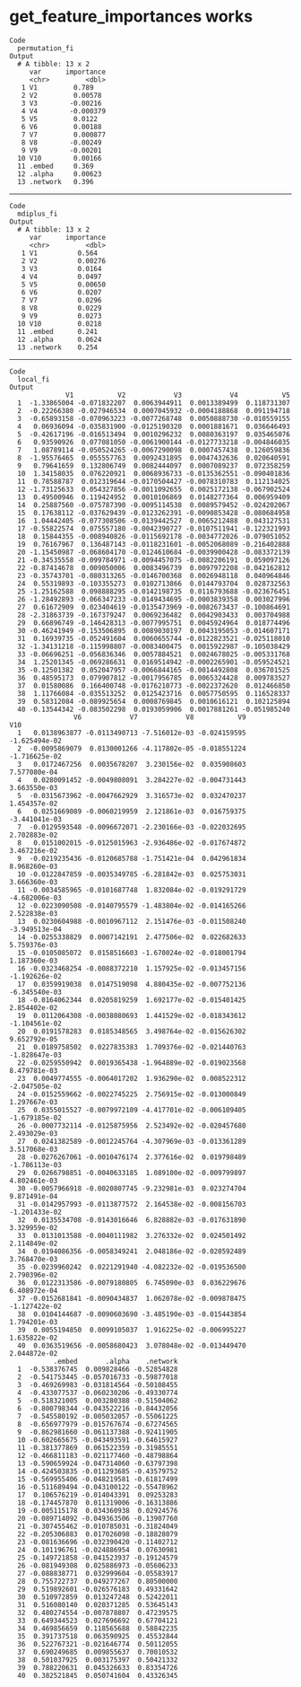 # get_feature_importances works

    Code
      permutation_fi
    Output
      # A tibble: 13 x 2
         var      importance
         <chr>         <dbl>
       1 V1         0.789   
       2 V2         0.00578 
       3 V3        -0.00216 
       4 V4        -0.000379
       5 V5         0.0122  
       6 V6         0.00188 
       7 V7         0.000877
       8 V8        -0.00249 
       9 V9        -0.00201 
      10 V10        0.00166 
      11 .embed     0.369   
      12 .alpha     0.00623 
      13 .network   0.396   

---

    Code
      mdiplus_fi
    Output
      # A tibble: 13 x 2
         var      importance
         <chr>         <dbl>
       1 V1          0.564  
       2 V2          0.00276
       3 V3          0.0164 
       4 V4          0.0497 
       5 V5          0.00650
       6 V6          0.0207 
       7 V7          0.0296 
       8 V8          0.0229 
       9 V9          0.0273 
      10 V10         0.0218 
      11 .embed      0.241  
      12 .alpha      0.0624 
      13 .network    0.254  

---

    Code
      local_fi
    Output
                  V1           V2            V3            V4           V5
      1  -1.33865004 -0.071832207  0.0063944911  0.0013389499  0.118731307
      2  -0.22266380 -0.027946534  0.0007045932 -0.0004188868  0.091194718
      3  -0.65893158 -0.070963223 -0.0077268748  0.0050888730 -0.010559155
      4   0.06936094 -0.035831900 -0.0125190320  0.0001881671  0.036646493
      5  -0.42617196 -0.016513494  0.0010296232  0.0080363197  0.035465076
      6   0.93590926  0.077081050 -0.0061900144 -0.0127733218 -0.004846035
      7   1.08789114 -0.050524265 -0.0067290098  0.0007457438  0.126059836
      8  -1.95576465  0.055557763  0.0092431895  0.0047432636  0.020640591
      9   0.79641659  0.132806749  0.0082444097  0.0007089237  0.072358259
      10  1.34158035  0.076220921  0.0068936733 -0.0135362551 -0.090401836
      11  0.78588787  0.012319644 -0.0170504427 -0.0078310783  0.112134025
      12 -1.73125633  0.054327856 -0.0011092655  0.0025172138 -0.067902524
      13  0.49500946  0.119424952  0.0010106869  0.0148277364  0.006959409
      14  0.25887560 -0.075787390 -0.0095114538  0.0089579452 -0.024202067
      15  0.17638112 -0.037629439 -0.0123262391 -0.0090853428 -0.080684958
      16  1.04442405 -0.077308506 -0.0139442527  0.0065212488  0.043127531
      17 -0.55822574  0.075557180 -0.0042390727 -0.0107511941 -0.122321993
      18  0.15844355 -0.008940826 -0.0115692178 -0.0034772026 -0.079051052
      19  0.76167967  0.136487143 -0.0118231601 -0.0052068089 -0.216402888
      20 -1.15450987 -0.068604170 -0.0124610684 -0.0039900428 -0.083372139
      21 -0.34535558 -0.099784971 -0.0094457075 -0.0082206191  0.059097126
      22 -0.87414678  0.009050006  0.0083496739  0.0097972208 -0.042162812
      23 -0.35743701 -0.080313265 -0.0146700368  0.0026948118  0.040964846
      24  0.55319893 -0.103355273  0.0102713866  0.0144793704  0.028732563
      25 -1.25162588  0.098888295 -0.0142198735  0.0116793688 -0.023676451
      26 -1.28492893 -0.066347233 -0.0149434695 -0.0003839358  0.003027996
      27  0.61672909  0.023404619 -0.0135473969 -0.0082673437 -0.100864691
      28 -2.31863739 -0.167379247  0.0069236482  0.0042903433  0.003704988
      29  0.66896749 -0.146428313 -0.0077995751  0.0045924964  0.018774496
      30 -0.46241949 -0.153506895  0.0089030197  0.0043195053 -0.014607171
      31  0.16939735 -0.052491604  0.0060655744 -0.0122823521 -0.025118010
      32 -1.34131218 -0.115998807 -0.0083400475  0.0015922987 -0.105038429
      33 -0.06696251 -0.056836346  0.0057884521  0.0024678025 -0.005331768
      34  1.25201345 -0.069286631  0.0169514942 -0.0002265901 -0.059524521
      35 -0.12501382  0.052047957 -0.0066844165 -0.0014492808  0.036701525
      36  0.48595173  0.079907812 -0.0017956785  0.0065324428  0.009783527
      37  0.01580086  0.166400748 -0.0176210773 -0.0022372620  0.012466850
      38  1.11766084 -0.035513252  0.0125423716  0.0057750595  0.116528337
      39  0.58312084 -0.089925654  0.0008769845  0.0010616121  0.102125894
      40 -0.13544342 -0.083502298  0.0193059906  0.0017881261 -0.051985240
                    V6            V7            V8           V9           V10
      1   0.0138963877 -0.0113490713 -7.516012e-03 -0.024159595 -1.625494e-02
      2  -0.0095869079  0.0130001266 -4.117802e-05 -0.018551224 -1.716625e-02
      3   0.0172467256  0.0035678207  3.230156e-02  0.035908603  7.577080e-04
      4   0.0280091452 -0.0049808091  3.284227e-02 -0.004731443  3.663550e-03
      5  -0.0315673962 -0.0047662929  3.316573e-02  0.032470237  1.454357e-02
      6   0.0251669089 -0.0060219959  2.121861e-03  0.016759375 -3.441041e-03
      7  -0.0129593548 -0.0096672071 -2.230166e-03 -0.022032695  2.702883e-02
      8   0.0151002015 -0.0125015963 -2.936486e-02 -0.017674872  3.467216e-02
      9  -0.0219235436 -0.0120685788 -1.751421e-04  0.042961834  8.968260e-03
      10 -0.0122847859 -0.0035349785 -6.281842e-03  0.025753031  3.666360e-03
      11 -0.0034585965 -0.0101687748  1.832084e-02 -0.019291729 -4.682006e-03
      12 -0.0223090508 -0.0140795579 -1.483804e-02 -0.014165266  2.522838e-03
      13  0.0230604988 -0.0010967112  2.151476e-03 -0.011508240 -3.949513e-04
      14 -0.0255338829  0.0007142191  2.477506e-02  0.022682633  5.759376e-03
      15 -0.0105085072  0.0158516603 -1.670024e-02 -0.018001794  1.187360e-03
      16 -0.0323468254 -0.0088372210  1.157925e-02 -0.013457156 -1.192626e-02
      17  0.0359919038  0.0147519098  4.880435e-02 -0.007752136 -6.345540e-03
      18 -0.0164062344  0.0205819259  1.692177e-02 -0.015401425  2.854402e-02
      19  0.0112064308 -0.0038080693  1.441529e-02 -0.018343612 -1.104561e-02
      20  0.0191578283  0.0185348565  3.498764e-02 -0.015626302  9.652792e-05
      21  0.0189758502  0.0227835383  1.709376e-02 -0.021440763 -1.828647e-03
      22 -0.0259550942  0.0019365438 -1.964889e-02 -0.019023568  8.479781e-03
      23  0.0049774555 -0.0064017202  1.936290e-02  0.008522312 -2.047505e-02
      24 -0.0152559662 -0.0022745225  2.756915e-02 -0.013000849  1.297667e-03
      25  0.0355015527 -0.0079972109 -4.417701e-02 -0.006109405 -1.679185e-02
      26 -0.0007732114 -0.0125875956  2.523492e-02 -0.020457680  2.493029e-03
      27  0.0241382589 -0.0012245764 -4.307969e-03 -0.013361289  3.517068e-03
      28 -0.0276267061 -0.0010476174  2.377616e-02  0.019798489 -1.786113e-03
      29  0.0266798851 -0.0040633185  1.089100e-02 -0.009799897  4.802461e-03
      30 -0.0057966918 -0.0020807745 -9.232981e-03  0.023274704  9.871491e-04
      31 -0.0142957993 -0.0113877572  2.164538e-02 -0.008156703 -1.201433e-02
      32  0.0135534708 -0.0143016646  6.828882e-03 -0.017631890  3.329959e-02
      33  0.0131013588 -0.0040111982  3.276332e-02  0.024501492  2.114849e-02
      34  0.0194086356 -0.0058349241  2.048186e-02 -0.020592489  3.768470e-03
      35 -0.0239960242  0.0221291940 -4.082232e-02 -0.019536500  2.790396e-02
      36  0.0122313586 -0.0079180805  6.745090e-03  0.036229676  6.408972e-04
      37 -0.0152681841 -0.0090434837  1.062078e-02 -0.009878475 -1.127422e-02
      38  0.0104144687 -0.0090603690 -3.485190e-03 -0.015443854  1.794201e-03
      39  0.0055194850  0.0099105037  1.916225e-02 -0.006995227  1.635822e-02
      40  0.0363519656 -0.0058680423  3.078048e-02 -0.013449470  2.044872e-02
               .embed       .alpha    .network
      1  -0.538376745  0.009828466 -0.52854828
      2  -0.541753445 -0.057016733 -0.59877018
      3  -0.469269983 -0.031814564 -0.50108455
      4  -0.433077537 -0.060230206 -0.49330774
      5  -0.518321005  0.003280388 -0.51504062
      6  -0.800798344 -0.043522216 -0.84432056
      7  -0.545580192 -0.005032057 -0.55061225
      8  -0.656977979 -0.015767674 -0.67274565
      9  -0.862981660 -0.061137388 -0.92411905
      10 -0.602665675 -0.043493591 -0.64615927
      11 -0.381377869  0.061522359 -0.31985551
      12 -0.466811183 -0.021177460 -0.48798864
      13 -0.590659924 -0.047314060 -0.63797398
      14 -0.424503835 -0.011293685 -0.43579752
      15 -0.569955406 -0.048219581 -0.61817499
      16 -0.511689494 -0.043100122 -0.55478962
      17  0.106576219 -0.014043391  0.09253283
      18 -0.174457870  0.011319006 -0.16313886
      19 -0.005115178  0.034360938  0.02924576
      20 -0.089714092 -0.049363506 -0.13907760
      21 -0.307455462 -0.010785031 -0.31824049
      22 -0.205306883  0.017026098 -0.18828079
      23 -0.081636696 -0.032390420 -0.11402712
      24  0.101196761 -0.024886954  0.07630981
      25 -0.149721858 -0.041523937 -0.19124579
      26 -0.081949308  0.025886973 -0.05606233
      27 -0.088838771  0.032999604 -0.05583917
      28  0.755722737  0.049277267  0.80500000
      29  0.519892601 -0.026576183  0.49331642
      30  0.510972859  0.013247248  0.52422011
      31  0.516080140  0.020371285  0.53645143
      32  0.480274554 -0.007878807  0.47239575
      33  0.649344523  0.027696692  0.67704121
      34  0.469856659  0.118565688  0.58842235
      35  0.391737518  0.063590925  0.45532844
      36  0.522767321 -0.021646774  0.50112055
      37  0.690249685  0.009855637  0.70010532
      38  0.501037925  0.003175397  0.50421332
      39  0.788220631  0.045326633  0.83354726
      40  0.382521845  0.050741604  0.43326345

